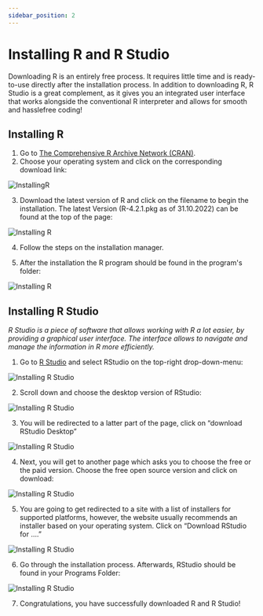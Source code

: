 ```yaml
---
sidebar_position: 2
---
```

# Installing R and R Studio

Downloading R is an entirely free process. It requires little time and is ready-to-use directly after the installation process. In addition to downloading R, R Studio is a great complement, as it gives you an integrated user interface that works alongside the conventional R interpreter and allows for smooth and hasslefree coding!

## Installing R

1. Go to [The Comprehensive R Archive Network (CRAN)](https://cran.r-project.org).
2. Choose your operating system and click on the corresponding download link:

![InstallingR](InstallinR1.png)

3. Download the latest version of R and click on the filename to begin the installation. The latest Version (R-4.2.1.pkg as of 31.10.2022) can be found at the top of the page:

![Installing R](InstallinR2.png)

4. 	Follow the steps on the installation manager.

5. After the installation the R program should be found in the program's folder:

![Installing R](InstallinR3.png)

## Installing R Studio

*R Studio is a piece of software that allows working with R a lot easier, by providing a graphical user interface. The interface allows to navigate and manage the information in R more efficiently.*

1. Go to [R Studio](https://www.rstudio.com) and select RStudio on the top-right drop-down-menu:

![Installing R Studio](InstallinRstudio1.png)

2. Scroll down and choose the desktop version of RStudio:

![Installing R Studio](InstallinRstudio2.png)


3. You will be redirected to a latter part of the page, click on “download RStudio Desktop”

![Installing R Studio](InstallinRstudio3.png)

4.	Next, you will get to another page which asks you to choose the free or the paid version. Choose the free open source version and click on download:

![Installing R Studio](InstallinRstudio4.png)

5.	You are going to get redirected to a site with a list of installers for supported platforms, however, the website usually recommends an installer based on your operating system. Click on “Download RStudio for ….”

![Installing R Studio](InstallinRstudio5.png)

6.	Go through the installation process. Afterwards, RStudio should be found in your Programs Folder:

![Installing R Studio](InstallinRstudio6.png)

7.	Congratulations, you have successfully downloaded R and R Studio! 


